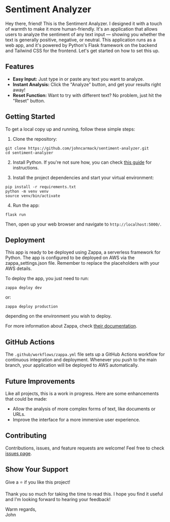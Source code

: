 # Sentiment Analyzer

Hey there, friend! This is the Sentiment Analyzer. I designed it with a touch of warmth to make it more human-friendly. It's an application that allows users to analyze the sentiment of any text input — showing you whether the text is generally positive, negative, or neutral. This application runs as a web app, and it's powered by Python's Flask framework on the backend and Tailwind CSS for the frontend. Let's get started on how to set this up.

## Features

- **Easy Input:** Just type in or paste any text you want to analyze.
- **Instant Analysis:** Click the "Analyze" button, and get your results right away!
- **Reset Function:** Want to try with different text? No problem, just hit the "Reset" button.

## Getting Started

To get a local copy up and running, follow these simple steps:

1. Clone the repository:

```
git clone https://github.com/johncarmack/sentiment-analyzer.git
cd sentiment-analyzer
```

2. Install Python. If you're not sure how, you can check [this guide](https://python.land/installing-python) for instructions.

3. Install the project dependencies and start your virtual environment:

```
pip install -r requirements.txt
python -m venv venv
source venv/bin/activate
```

4. Run the app:

```
flask run
```

Then, open up your web browser and navigate to `http://localhost:5000/`.

## Deployment

This app is ready to be deployed using Zappa, a serverless framework for Python. The app is configured to be deployed on AWS via the zappa_settings.json file. Remember to replace the placeholders with your AWS details.

To deploy the app, you just need to run:

```
zappa deploy dev
```

or:

```
zappa deploy production
```

depending on the environment you wish to deploy.

For more information about Zappa, check [their documentation](https://zappa.readthedocs.io/en/latest/).

## GitHub Actions

The `.github/workflows/zappa.yml` file sets up a GitHub Actions workflow for continuous integration and deployment. Whenever you push to the main branch, your application will be deployed to AWS automatically.

## Future Improvements

Like all projects, this is a work in progress. Here are some enhancements that could be made:

- Allow the analysis of more complex forms of text, like documents or URLs.
- Improve the interface for a more immersive user experience.

## Contributing

Contributions, issues, and feature requests are welcome! Feel free to check [issues page](https://github.com/johncarmack1984/sentiment-analyzer/issues).

## Show Your Support

Give a ⭐️ if you like this project!

Thank you so much for taking the time to read this. I hope you find it useful and I'm looking forward to hearing your feedback!

Warm regards,  
John
